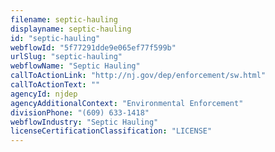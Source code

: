 ```yaml
---
filename: septic-hauling
displayname: septic-hauling
id: "septic-hauling"
webflowId: "5f77291dde9e065ef77f599b"
urlSlug: "septic-hauling"
webflowName: "Septic Hauling"
callToActionLink: "http://nj.gov/dep/enforcement/sw.html"
callToActionText: ""
agencyId: njdep
agencyAdditionalContext: "Environmental Enforcement"
divisionPhone: "(609) 633-1418"
webflowIndustry: "Septic Hauling"
licenseCertificationClassification: "LICENSE"
---
```

